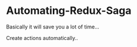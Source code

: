 # Automating-Redux-Saga

Basically it will save you a lot of time...

Create actions automatically..
